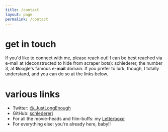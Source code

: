 ```yaml
---
title: /contact
layout: page
permalink: /contact
---
```


# get in touch

If you'd like to connect with me, please reach out! I can be best reached via e-mail at (deconstructed to hide from scraper bots): schlederer, the number 3, at **G**oogle's famous e-**mail** domain. If you prefer to lurk, though, I totally understand, and you can do so at the links below.

# various links
* Twitter: [@_JustLongEnough](https://twitter.com/_justlongenough)
* GitHub: [schledererj](https://github.com/schledererj)
* For all the movie-heads and film-buffs: my [Letterboxd](https://letterboxd.com/justlongenough/)
* For everything else: you're already here, baby!!